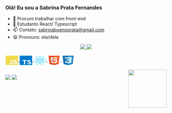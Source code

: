 ### Olá! Eu sou a Sabrina Prata Fernandes

- 🔭 Procuro trabalhar com front-end 
- 🌱 Estudanto React/ Typescript 
- 📫 Contato: sabrinabuenoprata@gmail.com
- 😄 Pronouns: ela/dela

<div align="center">
  <a href="https://sabrinapratafernandes.github.io/Portfolio/">
  <img height="180em" src="https://github-readme-stats.vercel.app/api?username=sabrinapratafernandes&show_icons=true&theme=dracula&include_all_commits=true&count_private=true"/>
  <img height="180em" src="https://github-readme-stats.vercel.app/api/top-langs/?username=sabrinapratafernandes&layout=compact&langs_count=7&theme=dracula"/>
</div>

<div style="display: inline_block"><br>
  <img align="center" alt="Sasa-Js" height="30" width="40" src="https://raw.githubusercontent.com/devicons/devicon/master/icons/javascript/javascript-plain.svg">
  <img align="center" alt="Sasa-Ts" height="30" width="40" src="https://raw.githubusercontent.com/devicons/devicon/master/icons/typescript/typescript-plain.svg">
  <img align="center" alt="Sasa-React" height="30" width="40" src="https://raw.githubusercontent.com/devicons/devicon/master/icons/react/react-original.svg">
  <img align="center" alt="Sasa-HTML" height="30" width="40" src="https://raw.githubusercontent.com/devicons/devicon/master/icons/html5/html5-original.svg">
  <img align="center" alt="Sasa-CSS" height="30" width="40" src="https://raw.githubusercontent.com/devicons/devicon/master/icons/css3/css3-original.svg">
</div>

 <a href="https://cdn.discordapp.com/attachments/579804271097282561/1006335652276752394/gifsasa.gif" target="_blank"><img align="right" height="120" width="120"  src="https://cdn.discordapp.com/attachments/579804271097282561/1006335652276752394/gifsasa.gif" target="_blank"></a> 

##
 
<div> 
  <a href = "mailto:sabrinapratafernandes@gmail.com"><img src="https://img.shields.io/badge/-Gmail-%23333?style=for-the-badge&logo=gmail&logoColor=white" target="_blank"></a>
  <a href="https://www.linkedin.com/in/sabrinabpf/" target="_blank"><img src="https://img.shields.io/badge/-LinkedIn-%230077B5?style=for-the-badge&logo=linkedin&logoColor=white" target="_blank"></a> 
  
</div>
